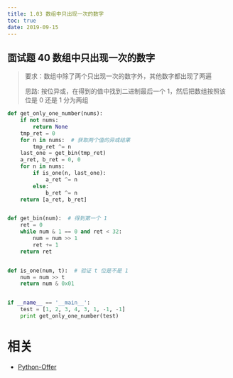 ```yaml
---
title: 1.03 数组中只出现一次的数字
toc: true
date: 2019-09-15
---
```


## 面试题 40 数组中只出现一次的数字
> 要求：数组中除了两个只出现一次的数字外，其他数字都出现了两遍
>
> 思路: 按位异或，在得到的值中找到二进制最后一个 1，然后把数组按照该位是 0 还是 1 分为两组

```python
def get_only_one_number(nums):
    if not nums:
        return None
    tmp_ret = 0
    for n in nums:  # 获取两个值的异或结果
        tmp_ret ^= n
    last_one = get_bin(tmp_ret)
    a_ret, b_ret = 0, 0
    for n in nums:
        if is_one(n, last_one):
            a_ret ^= n
        else:
            b_ret ^= n
    return [a_ret, b_ret]


def get_bin(num):  # 得到第一个 1
    ret = 0
    while num & 1 == 0 and ret < 32:
        num = num >> 1
        ret += 1
    return ret


def is_one(num, t):  # 验证 t 位是不是 1
    num = num >> t
    return num & 0x01


if __name__ == '__main__':
    test = [1, 2, 3, 4, 3, 1, -1, -1]
    print get_only_one_number(test)
```



# 相关

- [Python-Offer](https://github.com/JushuangQiao/Python-Offer)
